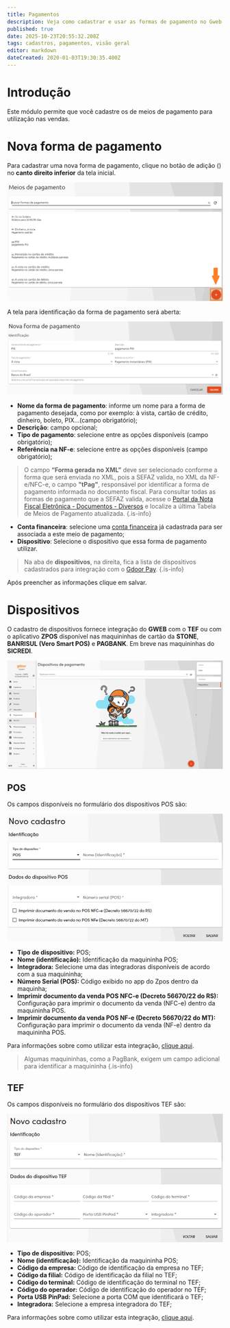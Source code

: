 ```yaml
---
title: Pagamentos
description: Veja como cadastrar e usar as formas de pagamento no Gweb
published: true
date: 2025-10-23T20:55:32.208Z
tags: cadastros, pagamentos, visão geral
editor: markdown
dateCreated: 2020-01-03T19:30:35.400Z
---
```


# Introdução

Este módulo permite que você cadastre os de meios de pagamento para utilização nas vendas.

# Nova forma de pagamento

Para cadastrar uma nova forma de pagamento, clique no botão de adição (<em class="mdi mdi-plus"></em>) no **canto direito inferior** da tela inicial.

![listagem.png](/cadastros/pagamentos/nova_forma_pagamento.png)

A tela para identificação da forma de pagamento será aberta:

![nova forma pagamento.png](/cadastros/pagamentos/forma_pagamento.png)

- **Nome da forma de pagamento**: informe um nome para a forma de pagamento desejada, como por exemplo: à vista, cartão de crédito, dinheiro, boleto, PIX...(campo obrigatório);
- **Descrição**: campo opcional;
- **Tipo de pagamento**: selecione entre as opções disponíveis (campo obrigatório);
- **Referência na NF-e**: selecione entre as opções disponíveis (campo obrigatório);
>O campo **“Forma gerada no XML”** deve ser selecionado conforme a forma que será enviada no XML, pois a SEFAZ valida, no XML da NF-e/NFC-e, o campo **"tPag"**, responsável por identificar a forma de pagamento informada no documento fiscal.
Para consultar todas as formas de pagamento que a SEFAZ valida, acesse o [Portal da Nota Fiscal Eletrônica - Documentos - Diversos](/https://www.nfe.fazenda.gov.br/portal/listaConteudo.aspx?tipoConteudo=/NJarYc9nus=) e localize a última Tabela de Meios de Pagamento atualizada.
{.is-info}
- **Conta financeira**: selecione uma [conta financeira](/financeiro/contas) já cadastrada para ser associada a este meio de pagamento;
- **Dispositivo**: Selecione o dispositivo que essa forma de pagamento utilizar.

> Na aba de **dispositivos**, na direita, fica a lista de dispositivos cadastrados para integração com o [Gdoor Pay](/ferramentas/integracoes/gdoorpay).
{.is-info}

Após preencher as informações clique em <span class="mat-button mat-accent mdi"> salvar</span>.

# Dispositivos

O cadastro de dispositivos fornece integração do **GWEB** com o **TEF** ou com o aplicativo **ZPOS** disponível nas maquininhas de cartão da **STONE**, **BANRISUL (Vero Smart POS)** e **PAGBANK**. Em breve nas maquininhas do **SICREDI**.


![cad-dispositivo01.png](/config/ferramentas/cad-dispositivo01.png)

## POS

Os campos disponíveis no formulário dos dispositivos POS são:

![Formulário POS](/cadastros/pagamentos/form_pos.png)

- **Tipo de dispositivo:** POS;
- **Nome (identificação):** Identificação da maquininha POS;
- **Integradora:** Selecione uma das integradoras disponíveis de acordo com a sua maquininha;
- **Número Serial (POS):** Código exibido no app do Zpos dentro da maquinha;
- **Imprimir documento da venda POS NFC-e (Decreto 56670/22 do RS):** Configuração para imprimir o documento da venda (NFC-e) dentro da maquininha POS.
- **Imprimir documento da venda POS NF-e (Decreto 56670/22 do MT):** Configuração para imprimir o documento da venda (NF-e) dentro da maquininha POS.

Para informações sobre como utilizar esta integração, [clique aqui](/pt-br/tutoriais/zpos).

> Algumas maquininhas, como a PagBank, exigem um campo adicional para identificar a maquininha 
{.is-info}

## TEF
Os campos disponíveis no formulário dos dispositivos TEF são:

![Formulário TEF](/cadastros/pagamentos/form_tef.png)

- **Tipo de dispositivo:** POS;
- **Nome (identificação):** Identificação da maquininha POS;
- **Código da empresa:** Código de identificação da empresa no TEF;
- **Código da filial:** Código de identificação da filial no TEF;
- **Código do terminal:** Código de identificação do terminal no TEF;
- **Código do operador:** Código de identificação do operador no TEF;
- **Porta USB PinPad:** Selecione a porta COM que identificará o TEF;
- **Integradora:** Selecione a empresa integradora do TEF;

Para informações sobre como utilizar esta integração, [clique aqui](/pt-br/tutoriais/tef-no-gweb).


